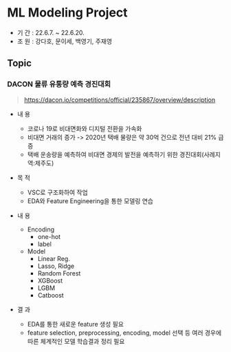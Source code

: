 # ML Modeling Project


* 기 간 : 22.6.7. ~ 22.6.20.
* 조 원 : 강다호, 문이세, 백영기, 주재영
## Topic
### DACON 물류 유통량 예측 경진대회
> https://dacon.io/competitions/official/235867/overview/description

* 내 용
  * 코로나 19로 비대면화와 디지털 전환을 가속화
  * 비대면 거래의 증가 -> 2020년 택배 물량은 약 30억 건으로 전년 대비 21% 급증
  * 택배 운송량을 예측하여 비대면 경제의 발전을 예측하기 위한 경진대회(사례지역:제주도)

* 목 적
  * VSC로 구조화하여 작업
  * EDA와 Feature Engineering을 통한 모델링 연습
* 내 용
  * Encoding
    * one-hot
    * label
  * Model
    * Linear Reg.
    * Lasso, Ridge
    * Random Forest
    * XGBoost
    * LGBM
    * Catboost
* 결 과
  * EDA를 통한 새로운 feature 생성 필요
  * feature selection, preprocessing, encoding, model 선택 등 여러 경우에 따른 체계적인 모델 학습결과 정리 필요